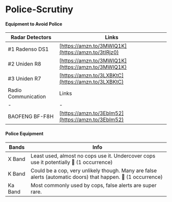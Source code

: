 # Police-Scrutiny

#### Equipment to Avoid Police
| Radar Detectors | Links |
|-|-|
| #1 Radenso DS1 | [https://amzn.to/3MWIQ1K](https://amzn.to/3tIRjz0) |
| #2 Uniden R8 | [https://amzn.to/3MWIQ1K](https://amzn.to/3MWIQ1K) |
| #3 Uniden R7 | [https://amzn.to/3LXBKtC](https://amzn.to/3LXBKtC) |
| Radio Communication | Links |
|-|-|
| BAOFENG BF-F8H | [https://amzn.to/3EbIm52](https://amzn.to/3EbIm52) |

#### Police Equipment
| Bands | Info |
|-|-|
| X Band | Least used, almost no cops use it. Undercover cops use it potentially 👮 (1 occurrence) |
| K Band | Could be a cop, very unlikely though. Many are false alerts (automatic doors) that happen. 👮 (1 occurrence) |
| Ka Band | Most commonly used by cops, false alerts are super rare. |
